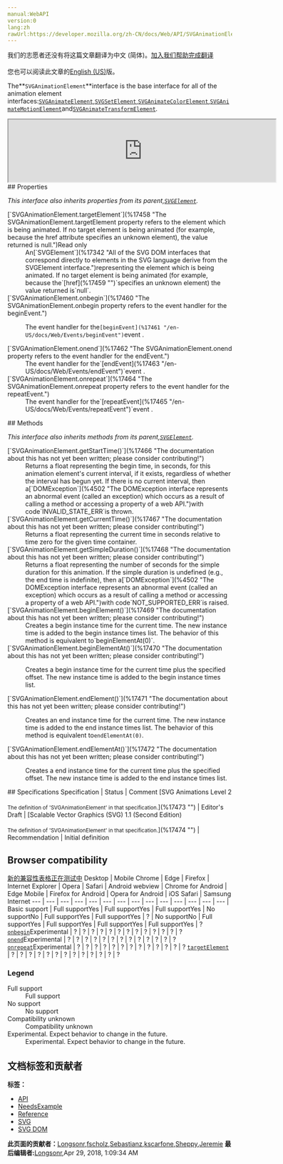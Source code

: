```yaml
---
manual:WebAPI
version:0
lang:zh
rawUrl:https://developer.mozilla.org/zh-CN/docs/Web/API/SVGAnimationElement
---
```




<bdi>我们的志愿者还没有将这篇文章翻译为<bdi>中文 (简体)</bdi>。[加入我们帮助完成翻译](%17456 "")<br></br>您也可以阅读此文章的[English (US)](%17376 "")版。</bdi>






The**`SVGAnimationElement`**interface is the base interface for all of the animation element interfaces:[`SVGAnimateElement`](%17379 "The SVGAnimateElement interface corresponds to the <animate> element."),[`SVGSetElement`](%17457 "The SVGSetElement interface corresponds to the <set> element."),[`SVGAnimateColorElement`](%17373 "The SVGAnimateColorElement interface corresponds to the <animateColor> element."),[`SVGAnimateMotionElement`](%17385 "The SVGAnimateMotionElement interface corresponds to the <animateMotion> element.")and[`SVGAnimateTransformElement`](%17390 "The SVGAnimateTransformElement interface corresponds to the <animateTransform> element.").

<iframe src='https://mdn.mozillademos.org/en-US/docs/Web/API/SVGAnimationElement$samples/inheritance_diagram?revision=1377645' width='600' height='140'></iframe>
## Properties<a name="Properties"></a>


<em>This interface also inherits properties from its parent,[`SVGElement`](%17342 "All of the SVG DOM interfaces that correspond directly to elements in the SVG language derive from the SVGElement interface.").</em>

<dl><dt>[`SVGAnimationElement.targetElement`](%17458 "The SVGAnimationElement.targetElement property refers to the element which is being animated. If no target element is being animated (for example, because the href attribute specifies an unknown element), the value returned is null.")Read only</dt><dd>An[`SVGElement`](%17342 "All of the SVG DOM interfaces that correspond directly to elements in the SVG language derive from the SVGElement interface.")representing the element which is being animated. If no target element is being animated (for example, because the`[href](%17459 "")`specifies an unknown element) the value returned is`null`.</dd><dt>[`SVGAnimationElement.onbegin`](%17460 "The SVGAnimationElement.onbegin property refers to the event handler for the beginEvent.")<i></i></dt><dd>

The event handler for the`[beginEvent](%17461 "/en-US/docs/Web/Events/beginEvent")`event .

</dd><dt>[`SVGAnimationElement.onend`](%17462 "The SVGAnimationElement.onend property refers to the event handler for the endEvent.")<i></i></dt><dd>The event handler for the`[endEvent](%17463 "/en-US/docs/Web/Events/endEvent")`event .</dd><dt>[`SVGAnimationElement.onrepeat`](%17464 "The SVGAnimationElement.onrepeat property refers to the event handler for the repeatEvent.")<i></i></dt><dd>The event handler for the`[repeatEvent](%17465 "/en-US/docs/Web/Events/repeatEvent")`event .</dd></dl>
## Methods<a name="Methods"></a>


<em>This interface also inherits methods from its parent,[`SVGElement`](%17342 "All of the SVG DOM interfaces that correspond directly to elements in the SVG language derive from the SVGElement interface.").</em>

<dl><dt>[`SVGAnimationElement.getStartTime()`](%17466 "The documentation about this has not yet been written; please consider contributing!")</dt><dd>Returns a float representing the begin time, in seconds, for this animation element&#39;s current interval, if it exists, regardless of whether the interval has begun yet. If there is no current interval, then a[`DOMException`](%4502 "The DOMException interface represents an abnormal event (called an exception) which occurs as a result of calling a method or accessing a property of a web API.")with code`INVALID_STATE_ERR`is thrown.</dd><dt>[`SVGAnimationElement.getCurrentTime()`](%17467 "The documentation about this has not yet been written; please consider contributing!")</dt><dd>Returns a float representing the current time in seconds relative to time zero for the given time container.</dd><dt>[`SVGAnimationElement.getSimpleDuration()`](%17468 "The documentation about this has not yet been written; please consider contributing!")</dt><dd>Returns a float representing the number of seconds for the simple duration for this animation. If the simple duration is undefined (e.g., the end time is indefinite), then a[`DOMException`](%4502 "The DOMException interface represents an abnormal event (called an exception) which occurs as a result of calling a method or accessing a property of a web API.")with code`NOT_SUPPORTED_ERR`is raised.</dd><dt>[`SVGAnimationElement.beginElement()`](%17469 "The documentation about this has not yet been written; please consider contributing!")<i></i></dt><dd>Creates a begin instance time for the current time. The new instance time is added to the begin instance times list. The behavior of this method is equivalent to`beginElementAt(0)`.</dd><dt>[`SVGAnimationElement.beginElementAt()`](%17470 "The documentation about this has not yet been written; please consider contributing!")<i></i></dt><dd>

Creates a begin instance time for the current time plus the specified offset. The new instance time is added to the begin instance times list.

</dd><dt>[`SVGAnimationElement.endElement()`](%17471 "The documentation about this has not yet been written; please consider contributing!")<i></i></dt><dd>

Creates an end instance time for the current time. The new instance time is added to the end instance times list. The behavior of this method is equivalent to`endElementAt(0)`.

</dd><dt>[`SVGAnimationElement.endElementAt()`](%17472 "The documentation about this has not yet been written; please consider contributing!")<i></i></dt><dd>

Creates a end instance time for the current time plus the specified offset. The new instance time is added to the end instance times list.

</dd></dl>
## Specifications<a name="Specifications"></a>
Specification | Status | Comment 
[SVG Animations Level 2<br></br><small>The definition of &#39;SVGAnimationElement&#39; in that specification.</small>](%17473 "") | Editor&#39;s Draft |  
[Scalable Vector Graphics (SVG) 1.1 (Second Edition)<br></br><small>The definition of &#39;SVGAnimationElement&#39; in that specification.</small>](%17474 "") | Recommendation | Initial definition 


## Browser compatibility<a name="Browser_compatibility"></a>
[新的兼容性表格正在测试中<i></i>](%3360 "")
<abbr>Desktop<i></i></abbr> | <abbr>Mobile<i></i></abbr> 
<abbr>Chrome<i></i></abbr> | <abbr>Edge<i></i></abbr> | <abbr>Firefox<i></i></abbr> | <abbr>Internet Explorer<i></i></abbr> | <abbr>Opera<i></i></abbr> | <abbr>Safari<i></i></abbr> | <abbr>Android webview<i></i></abbr> | <abbr>Chrome for Android<i></i></abbr> | <abbr>Edge Mobile<i></i></abbr> | <abbr>Firefox for Android<i></i></abbr> | <abbr>Opera for Android<i></i></abbr> | <abbr>iOS Safari<i></i></abbr> | <abbr>Samsung Internet<i></i></abbr> 
 ---  |  ---  |  ---  |  ---  |  ---  |  ---  |  ---  |  ---  |  ---  |  ---  |  ---  |  ---  |  ---  |  ---  | 
Basic support | <abbr>Full support</abbr>Yes | <abbr>Full support</abbr>Yes | <abbr>Full support</abbr>Yes | <abbr>No support</abbr>No | <abbr>Full support</abbr>Yes | <abbr>Full support</abbr>Yes | <abbr>?</abbr> | <abbr>No support</abbr>No | <abbr>Full support</abbr>Yes | <abbr>Full support</abbr>Yes | <abbr>Full support</abbr>Yes | <abbr>Full support</abbr>Yes | <abbr>?</abbr> 
[`onbegin`](%17475 "")<abbr>Experimental<i></i></abbr> | <abbr>?</abbr> | <abbr>?</abbr> | <abbr>?</abbr> | <abbr>?</abbr> | <abbr>?</abbr> | <abbr>?</abbr> | <abbr>?</abbr> | <abbr>?</abbr> | <abbr>?</abbr> | <abbr>?</abbr> | <abbr>?</abbr> | <abbr>?</abbr> | <abbr>?</abbr> 
[`onend`](%17476 "")<abbr>Experimental<i></i></abbr> | <abbr>?</abbr> | <abbr>?</abbr> | <abbr>?</abbr> | <abbr>?</abbr> | <abbr>?</abbr> | <abbr>?</abbr> | <abbr>?</abbr> | <abbr>?</abbr> | <abbr>?</abbr> | <abbr>?</abbr> | <abbr>?</abbr> | <abbr>?</abbr> | <abbr>?</abbr> 
[`onrepeat`](%17477 "")<abbr>Experimental<i></i></abbr> | <abbr>?</abbr> | <abbr>?</abbr> | <abbr>?</abbr> | <abbr>?</abbr> | <abbr>?</abbr> | <abbr>?</abbr> | <abbr>?</abbr> | <abbr>?</abbr> | <abbr>?</abbr> | <abbr>?</abbr> | <abbr>?</abbr> | <abbr>?</abbr> | <abbr>?</abbr> 
[`targetElement`](%17478 "") | <abbr>?</abbr> | <abbr>?</abbr> | <abbr>?</abbr> | <abbr>?</abbr> | <abbr>?</abbr> | <abbr>?</abbr> | <abbr>?</abbr> | <abbr>?</abbr> | <abbr>?</abbr> | <abbr>?</abbr> | <abbr>?</abbr> | <abbr>?</abbr> | <abbr>?</abbr> 


### Legend<a name="Legend"></a>
<dl><dt><abbr>Full support</abbr></dt><dd>Full support</dd><dt><abbr>No support</abbr></dt><dd>No support</dd><dt><abbr>Compatibility unknown</abbr></dt><dd>Compatibility unknown</dd><dt><abbr>Experimental. Expect behavior to change in the future.<i></i></abbr></dt><dd>Experimental. Expect behavior to change in the future.</dd></dl>



## 文档标签和贡献者
**标签：**
* [API](%50 "")
* [NeedsExample](%13047 "")
* [Reference](%3381 "")
* [SVG](%457 "")
* [SVG DOM](%17335 "")

**此页面的贡献者：**[Longsonr](%17479 ""),[fscholz](%60 ""),[Sebastianz](%4468 ""),[kscarfone](%3900 ""),[Sheppy](%405 ""),[Jeremie](%4470 "")
**最后编辑者:**[Longsonr](%17479 ""),<time>Apr 29, 2018, 1:09:34 AM</time>


